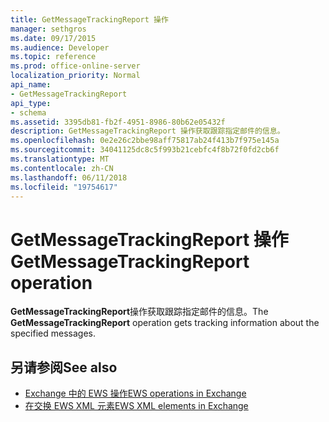 ```yaml
---
title: GetMessageTrackingReport 操作
manager: sethgros
ms.date: 09/17/2015
ms.audience: Developer
ms.topic: reference
ms.prod: office-online-server
localization_priority: Normal
api_name:
- GetMessageTrackingReport
api_type:
- schema
ms.assetid: 3395db81-fb2f-4951-8986-80b62e05432f
description: GetMessageTrackingReport 操作获取跟踪指定邮件的信息。
ms.openlocfilehash: 0e2e26c2bbe98aff75817ab24f413b7f975e145a
ms.sourcegitcommit: 34041125dc8c5f993b21cebfc4f8b72f0fd2cb6f
ms.translationtype: MT
ms.contentlocale: zh-CN
ms.lasthandoff: 06/11/2018
ms.locfileid: "19754617"
---
```

# <a name="getmessagetrackingreport-operation"></a><span data-ttu-id="6522a-103">GetMessageTrackingReport 操作</span><span class="sxs-lookup"><span data-stu-id="6522a-103">GetMessageTrackingReport operation</span></span>

<span data-ttu-id="6522a-104">**GetMessageTrackingReport**操作获取跟踪指定邮件的信息。</span><span class="sxs-lookup"><span data-stu-id="6522a-104">The **GetMessageTrackingReport** operation gets tracking information about the specified messages.</span></span> 
  
## <a name="see-also"></a><span data-ttu-id="6522a-105">另请参阅</span><span class="sxs-lookup"><span data-stu-id="6522a-105">See also</span></span>

- [<span data-ttu-id="6522a-106">Exchange 中的 EWS 操作</span><span class="sxs-lookup"><span data-stu-id="6522a-106">EWS operations in Exchange</span></span>](ews-operations-in-exchange.md)
- [<span data-ttu-id="6522a-107">在交换 EWS XML 元素</span><span class="sxs-lookup"><span data-stu-id="6522a-107">EWS XML elements in Exchange</span></span>](ews-xml-elements-in-exchange.md)


